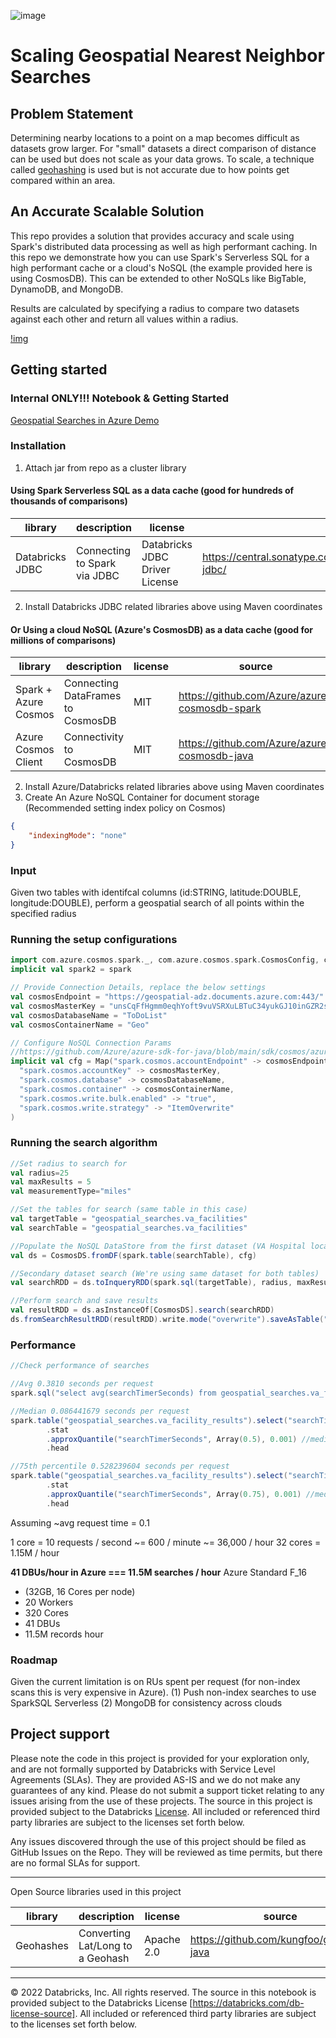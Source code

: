 ![image](https://user-images.githubusercontent.com/86326159/206014015-a70e3581-e15c-4a10-95ef-36fd5a560717.png)

# Scaling Geospatial Nearest Neighbor Searches

## Problem Statement

Determining nearby locations to a point on a map becomes difficult as datasets grow larger. For "small" datasets a direct comparison of distance can be used but does not scale as your data grows. To scale, a technique called [geohashing](https://en.wikipedia.org/wiki/Geohash) is used but is not accurate due to how points get compared within an area. 

## An Accurate Scalable Solution

This repo provides a solution that provides accuracy and scale using Spark's distributed data processing as well as high performant caching. In this repo we demonstrate how you can use Spark's Serverless SQL for a high performant cache or a cloud's NoSQL (the example provided here is using CosmosDB). This can be extended to other NoSQLs like BigTable, DynamoDB, and MongoDB. 

Results are calculated by specifying a radius to compare two datasets against each other and return all values within a radius.

[!img](./img/upmc_childrens_hospital.png)

## Getting started

### Internal ONLY!!! Notebook & Getting Started

[Geospatial Searches in Azure Demo](https://eastus2.azuredatabricks.net/?o=5206439413157315#notebook/1011273009121479/command/4188342588155548)

### Installation 

1. Attach jar from repo as a cluster library

#### Using Spark Serverless SQL as a data cache (good for hundreds of thousands of comparisons)

| library                                | description             | license    | source                                              | coordinates |
|----------------------------------------|-------------------------|------------|-----------------------------------------------------|------------------ |
| Databricks JDBC | Connecting to Spark via JDBC | Databricks JDBC Driver License | https://central.sonatype.com/artifact/com.databricks/databricks-jdbc/ | com.databricks:databricks-jdbc:2.6.25|


2. Install Databricks JDBC related libraries above using Maven coordinates

#### Or Using a cloud NoSQL (Azure's CosmosDB) as a data cache (good for millions of comparisons) 

| library                                | description             | license    | source                                              | coordinates |
|----------------------------------------|-------------------------|------------|-----------------------------------------------------|------------------ |
| Spark + Azure Cosmos | Connecting DataFrames to CosmosDB | MIT | https://github.com/Azure/azure-cosmosdb-spark | com.azure.cosmos.spark:azure-cosmos-spark_3-2_2-12:4.11.2 |
| Azure Cosmos Client | Connectivity to CosmosDB | MIT | https://github.com/Azure/azure-cosmosdb-java | com.azure:azure-cosmos:4.39.0 | 

2. Install Azure/Databricks related libraries above using Maven coordinates
3. Create An Azure NoSQL Container for document storage 
  (Recommended setting index policy on Cosmos)
``` json
{
    "indexingMode": "none"
}
```

### Input 

Given two tables with identifcal columns (id:STRING, latitude:DOUBLE, longitude:DOUBLE), perform a geospatial search of all points within the specified radius 

### Running the setup configurations

``` scala
import com.azure.cosmos.spark._, com.azure.cosmos.spark.CosmosConfig, com.azure.cosmos.spark.CosmosAccountConfig, com.databricks.industry.solutions.geospatial.searches._
implicit val spark2 = spark

// Provide Connection Details, replace the below settings
val cosmosEndpoint = "https://geospatial-adz.documents.azure.com:443/"
val cosmosMasterKey = "unsCqFfHgmm0eqhYoft9vuVSRXuLBTuC34yukGJ10inGZR2s4FYO66BfuaN2CAGIQWwW1zFfzzH3ACDbJdYMfw=="
val cosmosDatabaseName = "ToDoList"
val cosmosContainerName = "Geo"

// Configure NoSQL Connection Params
//https://github.com/Azure/azure-sdk-for-java/blob/main/sdk/cosmos/azure-cosmos-spark_3_2-12/docs/migration.md
implicit val cfg = Map("spark.cosmos.accountEndpoint" -> cosmosEndpoint,
  "spark.cosmos.accountKey" -> cosmosMasterKey,
  "spark.cosmos.database" -> cosmosDatabaseName,
  "spark.cosmos.container" -> cosmosContainerName,
  "spark.cosmos.write.bulk.enabled" -> "true",     
  "spark.cosmos.write.strategy" -> "ItemOverwrite"
)
```

### Running the search algorithm
``` scala
//Set radius to search for
val radius=25
val maxResults = 5
val measurementType="miles"

//Set the tables for search (same table in this case)
val targetTable = "geospatial_searches.va_facilities"
val searchTable = "geospatial_searches.va_facilities"

//Populate the NoSQL DataStore from the first dataset (VA Hospital location dataset)
val ds = CosmosDS.fromDF(spark.table(searchTable), cfg)

//Secondary dataset search (We're using same dataset for both tables)
val searchRDD = ds.toInqueryRDD(spark.sql(targetTable), radius, maxResults, measurementType).repartition(5) //limit to 5, container in Cosmos is fairly small (400RU) and 5 will be our max degree of parallilsm 

//Perform search and save results
val resultRDD = ds.asInstanceOf[CosmosDS].search(searchRDD)
ds.fromSearchResultRDD(resultRDD).write.mode("overwrite").saveAsTable("geospatial_searches.va_facility_results")
```

### Performance 

``` scala
//Check performance of searches

//Avg 0.3810 seconds per request
spark.sql("select avg(searchTimerSeconds) from geospatial_searches.va_facilities_results")

//Median 0.086441679 seconds per request
spark.table("geospatial_searches.va_facility_results").select("searchTimerSeconds")
        .stat
        .approxQuantile("searchTimerSeconds", Array(0.5), 0.001) //median
        .head

//75th percentile 0.528239604 seconds per request
spark.table("geospatial_searches.va_facility_results").select("searchTimerSeconds")
        .stat
        .approxQuantile("searchTimerSeconds", Array(0.75), 0.001) //median
        .head
```

Assuming ~avg request time = 0.1

1 core =  10 requests / second ~= 600 / minute ~= 36,000 / hour 
32 cores = 1.15M / hour

**41 DBUs/hour in Azure === 11.5M searches / hour**
Azure Standard F_16 
 - (32GB, 16 Cores per node) 
 - 20 Workers  
 - 320 Cores 
 - 41 DBUs
 - 11.5M records hour

### Roadmap 

Given the current limitation is on RUs spent per request (for non-index scans this is very expensive in Azure). 
(1) Push non-index searches to use SparkSQL Serverless
(2) MongoDB for consistency across clouds


## Project support 

Please note the code in this project is provided for your exploration only, and are not formally supported by Databricks with Service Level Agreements (SLAs). They are provided AS-IS and we do not make any guarantees of any kind. Please do not submit a support ticket relating to any issues arising from the use of these projects. The source in this project is provided subject to the Databricks [License](./LICENSE). All included or referenced third party libraries are subject to the licenses set forth below.

Any issues discovered through the use of this project should be filed as GitHub Issues on the Repo. They will be reviewed as time permits, but there are no formal SLAs for support. 
___

Open Source libraries used in this project 

| library                                | description             | license    | source                                              | coordinates |
|----------------------------------------|-------------------------|------------|-----------------------------------------------------|------------------ |
| Geohashes  | Converting Lat/Long to a Geohash      | Apache 2.0       | https://github.com/kungfoo/geohash-java                      |  ch.hsr:geohash:1.4.0 |
___

&copy; 2022 Databricks, Inc. All rights reserved. The source in this notebook is provided subject to the Databricks License [https://databricks.com/db-license-source].  All included or referenced third party libraries are subject to the licenses set forth below.
